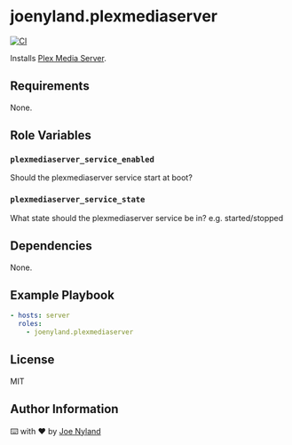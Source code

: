 joenyland.plexmediaserver
=========================

[![CI](https://github.com/JoeNyland/ansible-plexmediaserver-role/actions/workflows/ci.yml/badge.svg)](https://github.com/JoeNyland/ansible-plexmediaserver-role/actions/workflows/ci.yml)

Installs [Plex Media Server](https://www.plex.tv/en-gb/media-server-downloads/).

Requirements
------------

None.

Role Variables
--------------


### `plexmediaserver_service_enabled`

Should the plexmediaserver service start at boot?


### `plexmediaserver_service_state`

What state should the plexmediaserver service be in? e.g. started/stopped


Dependencies
------------

None.

Example Playbook
----------------

```yaml
- hosts: server
  roles:
    - joenyland.plexmediaserver
```

License
-------

MIT

Author Information
------------------

⌨️ with ❤️ by [Joe Nyland](https://joe.nyland.io)
